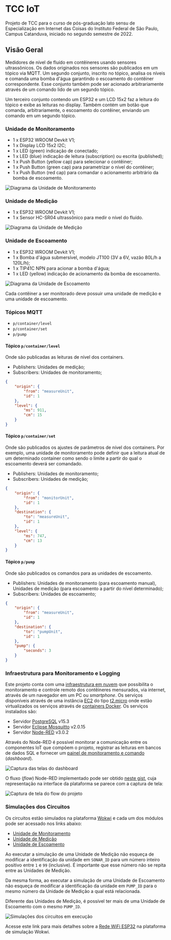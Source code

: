 # TCC IoT

Projeto de TCC para o curso de pós-graduação lato sensu de Especialização em
Internet das Coisas do Instituto Federal de São Paulo, Campus Catanduva,
iniciado no segundo semestre de 2022.

## Visão Geral

Medidores de nível de fluído em contêineres usando sensores ultrassônicos.
Os dados originados nos sensores são publicados em um tópico via MQTT.
Um segundo conjunto, inscrito no tópico, analisa os níveis e comanda uma
bomba d'água garantindo o escoamento do contêiner correspondente. 
Esse conjunto também pode ser acionado arbitrariamente através de um comando
lido de um segundo tópico.

Um terceiro conjunto contendo um ESP32 e um LCD 15x2 faz a leitura do 
tópico e exibe as leituras no display. Também contém um botão que comanda, 
arbitrariamente, o escoamento do contêiner, enviando um comando em um
segundo tópico.

### Unidade de Monitoramento

* 1 x ESP32 WROOM Devkit V1;
* 1 x Display LCD 15x2 I2C;
* 1 x LED (green) indicação de conectado;
* 1 x LED (blue) indicação de leitura (subscription) ou escrita (published);
* 1 x Push Button (yellow cap) para selecionar o contêiner;
* 1 x Push Button (green cap) para parametrizar o nível do contêiner;
* 1 x Push Button (red cap) para comandar o acionamento arbitrário da bomba de escoamento.

![Diagrama da Unidade de Monitoramento](/Imagens/diagrama-unidade-monitoramento.png)

### Unidade de Medição

* 1 x ESP32 WROOM Devkit V1;
* 1 x Sensor HC-SR04 ultrassônico para medir o nível do fluído.

![Diagrama da Unidade de Medição](/Imagens/diagrama-unidade-medicao.png)

### Unidade de Escoamento

* 1 x ESP32 WROOM Devkit V1;
* 1 x Bomba d'água submersível, modelo JT100 (3V a 6V, vazão 80L/h a 120L/h);
* 1 x TIP41C NPN para acionar a bomba d'água;
* 1 x LED (yellow) indicação de acionamento da bomba de escoamento.

![Diagrama da Unidade de Escoamento](/Imagens/diagrama-unidade-escoamento.png)

Cada contêiner a ser monitorado deve possuir uma unidade de medição e uma
unidade de escoamento.

### Tópicos MQTT

* `p/container/level`
* `p/container/set`
* `p/pump`

#### Tópico `p/container/level`

Onde são publicadas as leituras de nível dos containers.

* Publishers: Unidades de medição;
* Subscribers: Unidades de monitoramento;

```json
{
    "origin": {
        "from": "measureUnit",
        "id": 1
    },
    "level": {
        "ms": 911,
        "cm": 15
    }
}
```

#### Tópico `p/container/set`

Onde são publicados os ajustes de parâmetros de nível dos containers. Por exemplo, uma unidade de monitoramento pode definir que a leitura atual de um determinado container como sendo o limite a partir do qual o escoamento deverá ser comandado.

* Publishers: Unidades de monitoramento;
* Subscribers: Unidades de medição;

```json
{
    "origin": {
        "from": "monitorUnit",
        "id": 1
    },
    "destination": {
        "to": "measureUnit",
        "id": 1
    },
    "level": {
        "ms": 747,
        "cm": 13
    }
}
```

#### Tópico `p/pump`

Onde são publicados os comandos para as unidades de escoamento.

* Publishers: Unidades de monitoramento (para escoamento manual), Unidades de medição (para escoamento a partir do nível determinado);
* Subscribers: Unidades de escoamento;

```json
{
    "origin": {
        "from": "measureUnit",
        "id": 1
    },
    "destination": {
        "to": "pumpUnit",
        "id": 1
    },
    "pump": {
        "seconds": 3
    }
}
```

### Infraestrutura para Monitoramento e Logging

Este projeto conta com uma [infraestrutura em nuvem](https://www.redhat.com/pt-br/topics/cloud-computing/what-is-cloud-infrastructure)
que possibilita o monitoramento e controle remoto dos contêineres mensurados,
via internet, através de um navegador em um PC ou _smartphone_. 
Os serviços disponíveis através de uma instância [EC2](https://aws.amazon.com/pt/ec2/) 
do tipo [t2.micro](https://aws.amazon.com/pt/ec2/instance-types/t2/) onde 
estão virtualizados os serviços através de [containers Docker](https://docs.docker.com/get-started/what-is-a-container/).
Os serviços instalados são:

* Servidor [PostgreSQL](https://hub.docker.com/_/postgres) v15.3
* Servidor [Eclipse Mosquitto](https://hub.docker.com/_/eclipse-mosquitto) v2.0.15
* Servidor [Node-RED](https://hub.docker.com/r/nodered/node-red/) v3.0.2

Através do Node-RED é possível monitorar a comunicação entre os componentes
IoT que compõem o projeto, registrar as leituras em bancos de dados SQL e
fornecer um [painel de monitoramento e comando](http://ec2-18-188-46-54.us-east-2.compute.amazonaws.com:1880/ui/) (_dashboard_).

![Captura das telas do dashboard](/Imagens/dashboard-mobile.png)

O fluxo (_flow_) Node-RED implementado pode ser obtido [neste gist](https://gist.github.com/danielgoncalves/37da72b88d048bcf2101a32f4e1452c7), 
cuja representação na interface da plataforma se parece com a captura de tela:

![Captura de tela do flow do projeto](/Imagens/nodered-main-flow.png)

### Simulações dos Circuitos

Os circuitos estão simulados na plataforma [Wokwi](https://wokwi.com) e 
cada um dos módulos pode ser acessado nos links abaixo:

* [Unidade de Monitoramento](https://wokwi.com/projects/366735052056497153)
* [Unidade de Medição](https://wokwi.com/projects/364468040443813889)
* [Unidade de Escoamento](https://wokwi.com/projects/364470406200202241)

Ao executar a simulação de uma Unidade de Medição não esqueça de modificar a
identificação da unidade em `SONAR_ID` para um número inteiro positivo entre
`1` e `99` (inclusive). É importante que esse número não se repita entre as
Unidades de Medição.

Da mesma forma, ao executar a simulação de uma Unidade de Escoamento não
esqueça de modificar a identificação da unidade em `PUMP_ID` para o mesmo
número da Unidade de Medição a qual está relacionada. 

Diferente das Unidades de Medição, é possível ter mais de uma Unidade de 
Escoamento com o mesmo `PUMP_ID`.

![Simulações dos circuitos em execução](/Imagens/wokwi-exec-simulacoes.png)

Acesse este link para mais detalhes sobre a 
[Rede WiFi ESP32](https://docs.wokwi.com/pt-BR/guides/esp32-wifi) na 
plataforma de simulação Wokwi.

